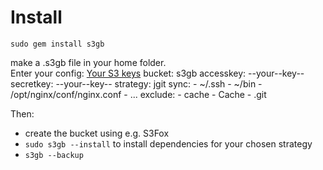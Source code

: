 Install
=======

    sudo gem install s3gb

make a .s3gb file in your home folder.  
Enter your config: [Your S3 keys](https://www.amazon.com/ap/signin?openid.ns=http://specs.openid.net/auth/2.0&authCookies=1&openid.mode=checkid_setup&openid.identity=http://specs.openid.net/auth/2.0/identifier_select&openid.claimed_id=http://specs.openid.net/auth/2.0/identifier_select&openid.pape.max_auth_age=600&openid.return_to=https://www.amazon.com/gp/aws/ssop/handlers/auth-portal.html%3Fie%3DUTF8%26wreply%3Dhttps%253A%252F%252Faws-portal.amazon.com%252Fgp%252Faws%252Fdeveloper%252Faccount%252Findex.html%26awsrequestchallenge%3Dfalse%26wtrealm%3Durn%253Aaws%253AawsAccessKeyId%253A1QQFCEAYKJXP0J7S2T02%26wctx%3DactionpRmaccess-keypRm%26awsaccountstatuspolicy%3DP1%26wa%3Dwsignin1.0%26awsrequesttfa%3Dtrue&openid.assoc_handle=ssop&openid.pape.preferred_auth_policies=http://schemas.openid.net/pape/policies/2007/06/multi-factor-physical&openid.ns.pape=http://specs.openid.net/extensions/pape/1.0&accountStatusPolicy=P1&)
    bucket: s3gb
    accesskey: --your--key--
    secretkey: --your--key--
    strategy: jgit
    sync:
      - ~/.ssh
      - ~/bin
      - /opt/nginx/conf/nginx.conf
      - ...
    exclude:
      - cache
      - Cache
      - .git

Then:

 - create the bucket using e.g. S3Fox
 - `sudo s3gb --install` to install dependencies for your chosen strategy
 - `s3gb --backup`
